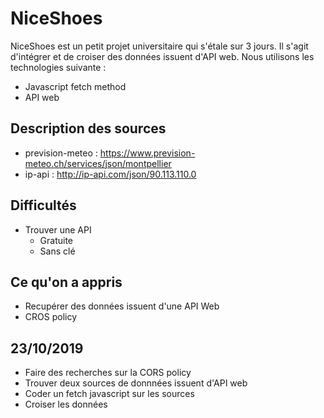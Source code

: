# NiceShoes
<p> NiceShoes est un petit projet universitaire qui s'étale sur 3 jours. Il s'agit d'intégrer et de croiser des données issuent d'API web. Nous utilisons les technologies suivante : </p>

* Javascript fetch method
* API web
  

## Description des sources 

* prevision-meteo : https://www.prevision-meteo.ch/services/json/montpellier
* ip-api : http://ip-api.com/json/90.113.110.0


## Difficultés

* Trouver une API 
  * Gratuite
  * Sans clé

## Ce qu'on a appris

* Recupérer des données issuent d'une API Web
* CROS policy

## 23/10/2019

* Faire des recherches sur la CORS policy
* Trouver deux sources de donnnées issuent d'API web
* Coder un fetch javascript sur les sources
* Croiser les données 
